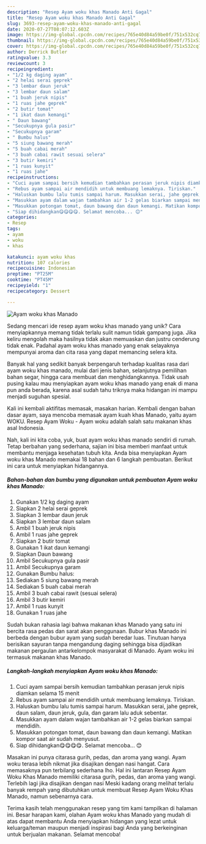 ```yaml
---
description: "Resep Ayam woku khas Manado Anti Gagal"
title: "Resep Ayam woku khas Manado Anti Gagal"
slug: 3693-resep-ayam-woku-khas-manado-anti-gagal
date: 2020-07-27T08:07:12.603Z
image: https://img-global.cpcdn.com/recipes/765e40d84a59be0f/751x532cq70/ayam-woku-khas-manado-foto-resep-utama.jpg
thumbnail: https://img-global.cpcdn.com/recipes/765e40d84a59be0f/751x532cq70/ayam-woku-khas-manado-foto-resep-utama.jpg
cover: https://img-global.cpcdn.com/recipes/765e40d84a59be0f/751x532cq70/ayam-woku-khas-manado-foto-resep-utama.jpg
author: Derrick Butler
ratingvalue: 3.3
reviewcount: 3
recipeingredient:
- "1/2 kg daging ayam"
- "2 helai serai geprek"
- "3 lembar daun jeruk"
- "3 lembar daun salam"
- "1 buah jeruk nipis"
- "1 ruas jahe geprek"
- "2 butir tomat"
- "1 ikat daun kemangi"
- " Daun bawang"
- "Secukupnya gula pasir"
- "Secukupnya garam"
- " Bumbu halus"
- "5 siung bawang merah"
- "5 buah cabai merah"
- "3 buah cabai rawit sesuai selera"
- "3 butir kemiri"
- "1 ruas kunyit"
- "1 ruas jahe"
recipeinstructions:
- "Cuci ayam sampai bersih kemudian tambahkan perasan jeruk nipis diamkan selama 15 menit"
- "Rebus ayam sampai air mendidih untuk membuang lemaknya. Tiriskan."
- "Haluskan bumbu lalu tumis sampai harum. Masukkan serai, jahe geprek, daun salam, daun jeruk, gula, dan garam lalu aduk sebentar."
- "Masukkan ayam dalam wajan tambahkan air 1-2 gelas biarkan sampai mendidih."
- "Masukkan potongan tomat, daun bawang dan daun kemangi. Matikan kompor saat air sudah menyusut."
- "Siap dihidangkan😋😋😋😋. Selamat mencoba... 😊"
categories:
- Resep
tags:
- ayam
- woku
- khas

katakunci: ayam woku khas 
nutrition: 107 calories
recipecuisine: Indonesian
preptime: "PT25M"
cooktime: "PT45M"
recipeyield: "1"
recipecategory: Dessert

---
```



![Ayam woku khas Manado](https://img-global.cpcdn.com/recipes/765e40d84a59be0f/751x532cq70/ayam-woku-khas-manado-foto-resep-utama.jpg)

Sedang mencari ide resep ayam woku khas manado yang unik? Cara menyiapkannya memang tidak terlalu sulit namun tidak gampang juga. Jika keliru mengolah maka hasilnya tidak akan memuaskan dan justru cenderung tidak enak. Padahal ayam woku khas manado yang enak selayaknya mempunyai aroma dan cita rasa yang dapat memancing selera kita.

Banyak hal yang sedikit banyak berpengaruh terhadap kualitas rasa dari ayam woku khas manado, mulai dari jenis bahan, selanjutnya pemilihan bahan segar, hingga cara membuat dan menghidangkannya. Tidak usah pusing kalau mau menyiapkan ayam woku khas manado yang enak di mana pun anda berada, karena asal sudah tahu triknya maka hidangan ini mampu menjadi suguhan spesial.

Kali ini kembali aktifitas memasak, masakan harian. Kembali dengan bahan dasar ayam, saya mencoba memasak ayam kuah khas Manado, yaitu ayam WOKU. Resep Ayam Woku - Ayam woku adalah salah satu makanan khas asal Indonesia.


Nah, kali ini kita coba, yuk, buat ayam woku khas manado sendiri di rumah. Tetap berbahan yang sederhana, sajian ini bisa memberi manfaat untuk membantu menjaga kesehatan tubuh kita. Anda bisa menyiapkan Ayam woku khas Manado memakai 18 bahan dan 6 langkah pembuatan. Berikut ini cara untuk menyiapkan hidangannya.

<!--inarticleads1-->

##### Bahan-bahan dan bumbu yang digunakan untuk pembuatan Ayam woku khas Manado:

1. Gunakan 1/2 kg daging ayam
1. Siapkan 2 helai serai geprek
1. Siapkan 3 lembar daun jeruk
1. Siapkan 3 lembar daun salam
1. Ambil 1 buah jeruk nipis
1. Ambil 1 ruas jahe geprek
1. Siapkan 2 butir tomat
1. Gunakan 1 ikat daun kemangi
1. Siapkan  Daun bawang
1. Ambil Secukupnya gula pasir
1. Ambil Secukupnya garam
1. Gunakan  Bumbu halus:
1. Sediakan 5 siung bawang merah
1. Sediakan 5 buah cabai merah
1. Ambil 3 buah cabai rawit (sesuai selera)
1. Ambil 3 butir kemiri
1. Ambil 1 ruas kunyit
1. Gunakan 1 ruas jahe


Sudah bukan rahasia lagi bahwa makanan khas Manado yang satu ini bercita rasa pedas dan sarat akan penggunaan. Bubur khas Manado ini berbeda dengan bubur ayam yang sudah beredar luas. Tinutuan hanya berisikan sayuran tanpa mengandung daging sehingga bisa dijadikan makanan pergaulan antarkelompok masyarakat di Manado. Ayam woku ini termasuk makanan khas Manado. 

<!--inarticleads2-->

##### Langkah-langkah menyiapkan Ayam woku khas Manado:

1. Cuci ayam sampai bersih kemudian tambahkan perasan jeruk nipis diamkan selama 15 menit
1. Rebus ayam sampai air mendidih untuk membuang lemaknya. Tiriskan.
1. Haluskan bumbu lalu tumis sampai harum. Masukkan serai, jahe geprek, daun salam, daun jeruk, gula, dan garam lalu aduk sebentar.
1. Masukkan ayam dalam wajan tambahkan air 1-2 gelas biarkan sampai mendidih.
1. Masukkan potongan tomat, daun bawang dan daun kemangi. Matikan kompor saat air sudah menyusut.
1. Siap dihidangkan😋😋😋😋. Selamat mencoba... 😊


Masakan ini punya citarasa gurih, pedas, dan aroma yang wangi. Ayam woku terasa lebih nikmat jika disajikan dengan nasi hangat. Cara memasaknya pun terbilang sederhana lho. Hal ini lantaran Resep Ayam Woku Khas Manado memiliki citarasa gurih, pedas, dan aroma yang wangi. Terlebih lagi jika disajikan dengan nasi Meski kadang orang melihat terlalu banyak rempah yang dibutuhkan untuk membuat Resep Ayam Woku Khas Manado, namun sebenarnya cara. 

Terima kasih telah menggunakan resep yang tim kami tampilkan di halaman ini. Besar harapan kami, olahan Ayam woku khas Manado yang mudah di atas dapat membantu Anda menyiapkan hidangan yang lezat untuk keluarga/teman maupun menjadi inspirasi bagi Anda yang berkeinginan untuk berjualan makanan. Selamat mencoba!
